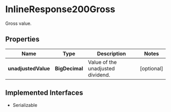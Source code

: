 

# InlineResponse200Gross

Gross value.

## Properties

Name | Type | Description | Notes
------------ | ------------- | ------------- | -------------
**unadjustedValue** | **BigDecimal** | Value of the unadjusted dividend. |  [optional]


## Implemented Interfaces

* Serializable


